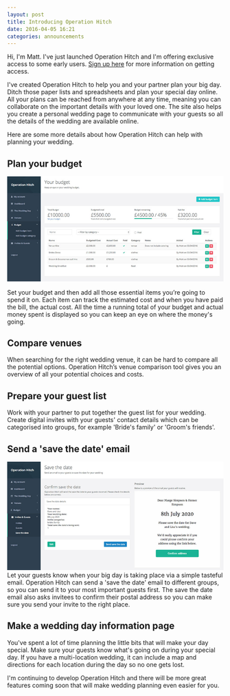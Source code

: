 ```yaml
---
layout: post
title: Introducing Operation Hitch
date: 2016-04-05 16:21
categories: announcements
---
```


Hi, I'm Matt. I've just launched Operation Hitch and I'm offering exclusive access to some early users. [Sign up here](https://operationhitch.com/) for more information on getting access.

I've created Operation Hitch to help you and your partner plan your big day. Ditch those paper lists and spreadsheets and plan your special day online. All your plans can be reached from anywhere at any time, meaning you can collaborate on the important details with your loved one. The site also helps you create a personal wedding page to communicate with your guests so all the details of the wedding are available online.

Here are some more details about how Operation Hitch can help with planning your wedding.

## Plan your budget
_![Operation Hitch budget screenshot](/images/introducing/operation_hitch_budget_screenshot.jpg)_

Set your budget and then add all those essential items you’re going to spend it on. Each item can track the estimated cost and when you have paid the bill, the actual cost. All the time a running total of your budget and actual money spent is displayed so you can keep an eye on where the money's going.

## Compare venues
When searching for the right wedding venue, it can be hard to compare all the potential options. Operation Hitch’s venue comparison tool gives you an overview of all your potential choices and costs.

## Prepare your guest list
Work with your partner to put together the guest list for your wedding. Create digital invites with your guests' contact details which can be categorised into groups, for example 'Bride's family' or 'Groom's friends'.

## Send a 'save the date' email
_![Operation Hitch save the date preview screenshot](/images/introducing/operation_hitch_save_the_date_screenshot.jpg)_
Let your guests know when your big day is taking place via a simple tasteful email. Operation Hitch can send a 'save the date' email to different groups, so you can send it to your most important guests first. The save the date email also asks invitees to confirm their postal address so you can make sure you send your invite to the right place.

## Make a wedding day information page
You've spent a lot of time planning the little bits that will make your day special. Make sure your guests know what's going on during your special day. If you have a multi-location wedding, it can include a map and directions for each location during the day so no one gets lost.


I'm continuing to develop Operation Hitch and there will be more great features coming soon that will make wedding planning even easier for you.
